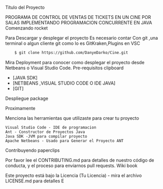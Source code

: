 Título del Proyecto

PROGRAMA DE CONTROL DE VENTAS DE TICKETS EN UN CINE POR SALAS IMPLEMENTANDO PROGRAMACION CONCURRENTE EN JAVA
Comenzando rocket

Para Descargar y desplegar el proyecto Es necesario contar Con git ,una terminal o algun cliente git como lo es GitKraken,Plugins en VSC
```bash
    $ git clone https://github.com/DanyeDarko/Cine.git
 ```

Mira Deployment para conocer como desplegar el proyecto desde Netbeans o Visual Studio Code.
Pre-requisitos clipboard

- [JAVA SDK]
- [NETBEANS ,VISUAL STUDIO CODE O IDE JAVA]
- [GIT]



Despliegue package

Proximamente 

Menciona las herramientas que utilizaste para crear tu proyecto

    Visual Studio Code - IDE de programacion
    Ant - Constructor de Proyectos Java
    Java SDK -JVM para compilar proyecto 
    Apache Netbeans - Usado para Generar el Proyecto ANT

Contribuyendo paperclips

Por favor lee el CONTRIBUTING.md para detalles de nuestro código de conducta, y el proceso para enviarnos pull requests.
Wiki book


Este proyecto está bajo la Licencia (Tu Licencia) - mira el archivo LICENSE.md para detalles
E

    
